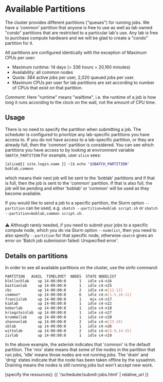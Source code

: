 # Available Partitions

The cluster provides different partitions ("queues") for running jobs. We have a 'common' partition that anyone is free to use as well as lab owned "condo" partitions that are restricted to a particular lab's use. Any lab is free to purchase compute hardware and we will be glad to create a "condo" partition for it. 

All partitions are configured identically with the exception of Maximum CPUs per user:

  - Maximum runtime: 14 days (= 336 hours = 20,160 minutes)
  - Availability: all common nodes
  - Quota: 384 active jobs per user, 2,020 queued jobs per user.
  - Maximum CPUs per user for lab partitions are set according to number of CPUs that exist on that partition.

_Comment_: Here "runtime" means "walltime", i.e. the runtime of a job is how long it runs according to the clock on the wall, not the amount of CPU time.


## Usage

There is no need to specify the partition when submitting a job.  The scheduler is configured to prioritize any lab-specific partitions you have access to.  If you do not have access to a lab-specific partition, or they are already full, then the 'common' partition is considered.  You can see which partitions you have access to by looking at environment variable `SBATCH_PARTITION`  For example, user `alice` sees:

```sh
[alice@{{ site.login.name }} ~]$ echo "$SBATCH_PARTITION"
boblab,common
```

which means their next job will be sent to the 'boblab' partitions and if that is full, then the job is sent to the 'common' partition.  If that is also full, the job will be pending and either 'boblab' or 'common' will be used as they become available.

If you would like to send a job to a specific partition, the Slurm option `--partition` can be used, e.g. `sbatch --partition=boblab script.sh` or `sbatch --partition=boblab,common script.sh`.

<div class="alert alert-warning" role="alert" style="margin-top: 3ex">
<span>⚠️</span> Although rarely needed, if you need to submit your jobs to a specific compute node, which you do via Slurm option <code>--nodelist</code>, then you need to also specify <code>--partition</code> for that specific node, otherwise <code>sbatch</code> gives an error on 'Batch job submission failed: Unspecified error'.
</div>



## Details on partitions

In order to see all available partitions on the cluster, use the sinfo command:

<!-- code-block label="sinfo" -->
```sh
PARTITION   AVAIL  TIMELIMIT  NODES  STATE NODELIST 
blellochlab    up 14-00:00:0      1   idle c4-n16 
bastianlab     up 14-00:00:0      1   idle c4-n25
cbc            up 14-00:00:0      2   idle c4-n[12-13] 
common*        up 14-00:00:0      6   idle c4-n[1-5,10-11] 
francislab     up 14-00:00:0      1    mix c4-n17 
kimlab         up 14-00:00:0      1   idle c4-n22 
koberlab       up 14-00:00:0      1   idle c4-n18 
kriegsteinlab  up 14-00:00:0      1   idle c4-n27
krummellab     up 14-00:00:0      1   idle c4-n20 
shannonlab     up 14-00:00:0      2   idle c4-n[23-24]
sblab          up 14-00:00:0      1   idle c4-n26 
wittelab       up 14-00:00:0      2   idle c4-n[6-9,14-15] 
zivlab         up 14-00:00:0      1   idle c4-n19 
```

In the above example, the asterisk indicates that 'common' is the default partition. The 'mix' state means that some of the nodes in the partition that run jobs, 'idle' means those nodes are not running jobs. The 'drain' and 'drng' states indicate that the node has been taken offline by the sysadmin. Draining means the nodes is still running jobs but won't accept new work.



[specify the resources]: {{ '/scheduler/submit-jobs.html' | relative_url }}
